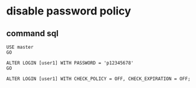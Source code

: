 # disable password policy


## command sql

```
USE master
GO

ALTER LOGIN [user1] WITH PASSWORD = 'p12345678'
GO

ALTER LOGIN [user1] WITH CHECK_POLICY = OFF, CHECK_EXPIRATION = OFF;
```
